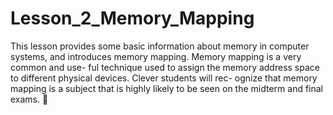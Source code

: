 
Lesson_2_Memory_Mapping
=======================


This lesson provides some basic information about
memory in computer systems, and introduces memory
mapping. Memory mapping is a very common and use-
ful technique used to assign the memory address space
to different physical devices. Clever students will rec-
ognize that memory mapping is a subject that is highly
likely to be seen on the midterm and final exams.
